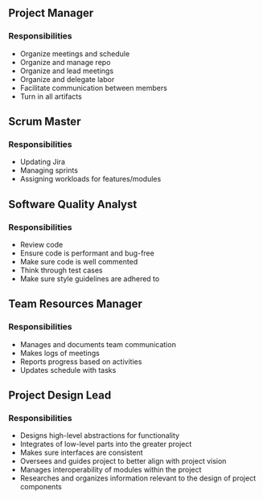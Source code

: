 ## Project Manager
### Responsibilities
  - Organize meetings and schedule
  - Organize and manage repo
  - Organize and lead meetings
  - Organize and delegate labor
  - Facilitate communication between members
  - Turn in all artifacts

## Scrum Master
### Responsibilities
  - Updating Jira
  - Managing sprints
  - Assigning workloads for features/modules

## Software Quality Analyst
### Responsibilities
  - Review code
  - Ensure code is performant and bug-free
  - Make sure code is well commented
  - Think through test cases
  - Make sure style guidelines are adhered to

## Team Resources Manager
### Responsibilities
  - Manages and documents team communication
  - Makes logs of meetings
  - Reports progress based on activities
  - Updates schedule with tasks

## Project Design Lead
### Responsibilities
  - Designs high-level abstractions for functionality
  - Integrates of low-level parts into the greater project
  - Makes sure interfaces are consistent
  - Oversees and guides project to better align with project vision
  - Manages interoperability of modules within the project
  - Researches and organizes information relevant to the design of project components



